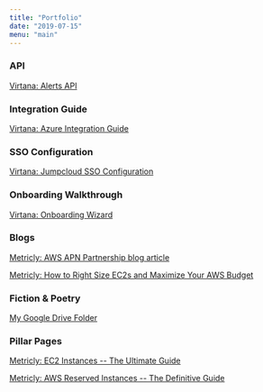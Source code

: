 ```yaml
---
title: "Portfolio"
date: "2019-07-15"
menu: "main"
---
```



### API

 [Virtana: Alerts API][1]

### Integration Guide

[Virtana: Azure Integration Guide][2]

### SSO Configuration

 [Virtana: Jumpcloud SSO Configuration][3]

### Onboarding Walkthrough

[Virtana: Onboarding Wizard][4]

### Blogs

[Metricly: AWS APN Partnership blog article][5]

[Metricly: How to Right Size EC2s and Maximize Your AWS Budget][6]

### Fiction & Poetry

[My Google Drive Folder][7]

### Pillar Pages

[Metricly: EC2 Instances -- The Ultimate Guide][8]

[Metricly: AWS Reserved Instances -- The Definitive Guide][9]

[1]: https://docs.metricly.com/api/api-alerts/
[2]: https://docs.metricly.com/integrations/microsoft-azure/azure-installation/
[3]: https://docs.metricly.com/integrations/sso/sso-jumpcloud/
[4]: https://docs.metricly.com/getting-started/onboarding-wizard/
[5]: https://aws.amazon.com/blogs/apn/how-to-optimize-your-aws-workload-cost-with-capgemini-and-metricly/
[6]: https://www.metricly.com/right-size-aws-ec2/
[7]: https://drive.google.com/drive/folders/0B5Gnfy3Qu8qlOEM1LTBKQmtPNzA?usp=sharing
[8]: https://www.metricly.com/ec2-instances/
[9]: https://www.metricly.com/aws-reserved-instances/
